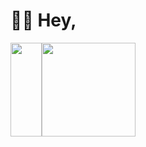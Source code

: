 # 👋🏻 Hey,
<img src="https://github-readme-stats.vercel.app/api?username=agentnova&hide=issues,prs&show_icons=true&count_private=true&include_all_commits=true" height="150" width="50"><img src="https://github-readme-stats.vercel.app/api/top-langs/?username=agentnova&layout=compact" height="150">

